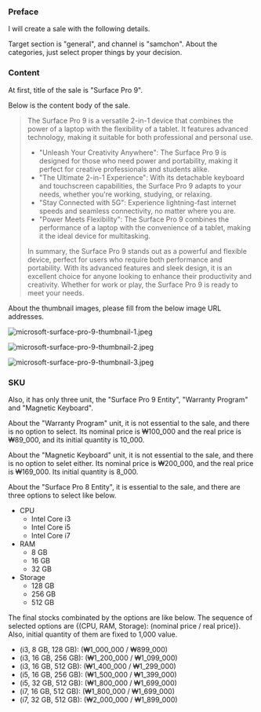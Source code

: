 ### Preface
I will create a sale with the following details.

Target section is "general", and  channel is "samchon". About the categories, just select proper things by your decision.

### Content
At first, title of the sale is "Surface Pro 9". 

Below is the content body of the sale.

> The Surface Pro 9 is a versatile 2-in-1 device that combines the power of a laptop with the flexibility of a tablet. It features advanced technology, making it suitable for both professional and personal use.
>
> - "Unleash Your Creativity Anywhere": The Surface Pro 9 is designed for those who need power and portability, making it perfect for creative professionals and students alike.
> - "The Ultimate 2-in-1 Experience": With its detachable keyboard and touchscreen capabilities, the Surface Pro 9 adapts to your needs, whether you're working, studying, or relaxing.
> - "Stay Connected with 5G": Experience lightning-fast internet speeds and seamless connectivity, no matter where you are.
> - "Power Meets Flexibility": The Surface Pro 9 combines the performance of a laptop with the convenience of a tablet, making it the ideal device for multitasking.
> 
> In summary, the Surface Pro 9 stands out as a powerful and flexible device, perfect for users who require both performance and portability. With its advanced features and sleek design, it is an excellent choice for anyone looking to enhance their productivity and creativity. Whether for work or play, the Surface Pro 9 is ready to meet your needs.

About the thumbnail images, please fill from the below image URL addresses.

![microsoft-surface-pro-9-thumbnail-1.jpeg](https://serpapi.com/searches/673d3a37e45f3316ecd8ab3e/images/1be25e6e2b1fb7509f1af89c326cb41749301b94375eb5680b9bddcdf88fabcb.jpeg)

![microsoft-surface-pro-9-thumbnail-2.jpeg](https://serpapi.com/searches/673d3a37e45f3316ecd8ab3e/images/1be25e6e2b1fb750d6c1bc749467f5aba0340886f4f4943fe72302c5e658b15a.jpeg)

![microsoft-surface-pro-9-thumbnail-3.jpeg](https://serpapi.com/searches/673d3a37e45f3316ecd8ab3e/images/1be25e6e2b1fb7505946d975aac683f8826bcb8c509672de4a5f8c71f149fdef.jpeg)

### SKU
Also, it has only three unit, the "Surface Pro 9 Entity", "Warranty Program" and "Magnetic Keyboard".

About the "Warranty Program" unit, it is not essential to the sale, and there is no option to select. Its nominal price is ₩100_000 and the real price is ₩89_000, and its initial quantity is 10_000.

About the "Magnetic Keyboard" unit, it is not essential to the sale, and there is no option to selet either. Its nominal price is ₩200_000, and the real price is ₩169_000. Its initial quantity is 8_000.

About the "Surface Pro 8 Entity", it is essential to the sale, and there are three options to select like below.

  - CPU
    - Intel Core i3
    - Intel Core i5
    - Intel Core i7
  - RAM
    - 8 GB
    - 16 GB
    - 32 GB
  - Storage
    - 128 GB
    - 256 GB
    - 512 GB
    
The final stocks combinated by the options are like below. The sequence of selected options are {(CPU, RAM, Storage): (nominal price / real price)}. Also, initial quantity of them are fixed to 1,000 value.

  - (i3, 8 GB, 128 GB): (₩1_000_000 / ₩899_000)
  - (i3, 16 GB, 256 GB): (₩1_200_000 / ₩1_099_000)
  - (i3, 16 GB, 512 GB): (₩1_400_000 / ₩1_299_000)
  - (i5, 16 GB, 256 GB): (₩1_500_000 / ₩1_399_000)
  - (i5, 32 GB, 512 GB): (₩1_800_000 / ₩1_699_000)
  - (i7, 16 GB, 512 GB): (₩1_800_000 / ₩1_699_000)
  - (i7, 32 GB, 512 GB): (₩2_000_000 / ₩1_899_000)